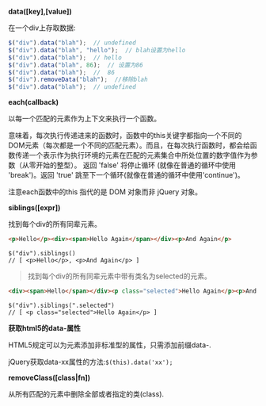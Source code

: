 **data([key],[value])**

在一个div上存取数据:

```javascript
$("div").data("blah");  // undefined
$("div").data("blah", "hello");  // blah设置为hello
$("div").data("blah");  // hello
$("div").data("blah", 86);  // 设置为86
$("div").data("blah");  //  86
$("div").removeData("blah");  //移除blah
$("div").data("blah");  // undefined
```

**each(callback)**

以每一个匹配的元素作为上下文来执行一个函数。

意味着，每次执行传递进来的函数时，函数中的this关键字都指向一个不同的DOM元素（每次都是一个不同的匹配元素）。而且，在每次执行函数时，都会给函数传递一个表示作为执行环境的元素在匹配的元素集合中所处位置的数字值作为参数（从零开始的整型）。 返回 'false' 将停止循环 (就像在普通的循环中使用 'break')。返回 'true' 跳至下一个循环(就像在普通的循环中使用'continue')。

注意each函数中的this 指代的是 DOM 对象而非 jQuery 对象。

**siblings([expr])**

找到每个div的所有同辈元素。

```html
<p>Hello</p><div><span>Hello Again</span></div><p>And Again</p>
```

```javascritp
$("div").siblings()
// [ <p>Hello</p>, <p>And Again</p> ]
```

>找到每个div的所有同辈元素中带有类名为selected的元素。

```html
<div><span>Hello</span></div><p class="selected">Hello Again</p><p>And Again</p>
```

```javascritp
$("div").siblings(".selected")
// [ <p class="selected">Hello Again</p> ]
```

**获取html5的data-属性**

HTML5规定可以为元素添加非标准型的属性，只需添加前缀data-.

jQuery获取data-xx属性的方法:`$(this).data('xx');`

**removeClass([class|fn])**

从所有匹配的元素中删除全部或者指定的类(class).

